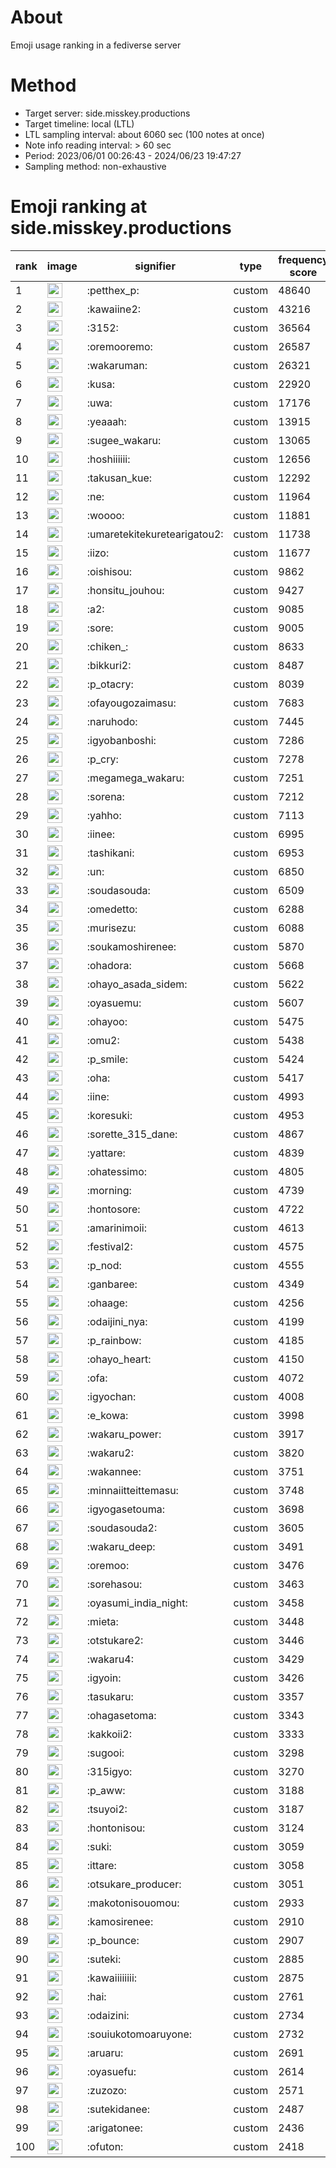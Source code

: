 # About
Emoji usage ranking in a fediverse server

# Method
- Target server: side.misskey.productions
- Target timeline: local (LTL)
- LTL sampling interval: about 6060 sec (100 notes at once)
- Note info reading interval: > 60 sec
- Period: 2023/06/01 00:26:43 - 2024/06/23 19:47:27 
- Sampling method: non-exhaustive

# Emoji ranking at side.misskey.productions

|rank|image|signifier|type|frequency score|
|----|----|----|----|----|
|1|<img height="24" src="https://side.misskey.productions/emoji/petthex_p.webp">|:petthex_p:|custom|48640|
|2|<img height="24" src="https://side.misskey.productions/emoji/kawaiine2.webp">|:kawaiine2:|custom|43216|
|3|<img height="24" src="https://side.misskey.productions/emoji/3152.webp">|:3152:|custom|36564|
|4|<img height="24" src="https://side.misskey.productions/emoji/oremooremo.webp">|:oremooremo:|custom|26587|
|5|<img height="24" src="https://side.misskey.productions/emoji/wakaruman.webp">|:wakaruman:|custom|26321|
|6|<img height="24" src="https://side.misskey.productions/emoji/kusa.webp">|:kusa:|custom|22920|
|7|<img height="24" src="https://side.misskey.productions/emoji/uwa.webp">|:uwa:|custom|17176|
|8|<img height="24" src="https://side.misskey.productions/emoji/yeaaah.webp">|:yeaaah:|custom|13915|
|9|<img height="24" src="https://side.misskey.productions/emoji/sugee_wakaru.webp">|:sugee_wakaru:|custom|13065|
|10|<img height="24" src="https://side.misskey.productions/emoji/hoshiiiiii.webp">|:hoshiiiiii:|custom|12656|
|11|<img height="24" src="https://side.misskey.productions/emoji/takusan_kue.webp">|:takusan_kue:|custom|12292|
|12|<img height="24" src="https://side.misskey.productions/emoji/ne.webp">|:ne:|custom|11964|
|13|<img height="24" src="https://side.misskey.productions/emoji/woooo.webp">|:woooo:|custom|11881|
|14|<img height="24" src="https://side.misskey.productions/emoji/umaretekitekuretearigatou2.webp">|:umaretekitekuretearigatou2:|custom|11738|
|15|<img height="24" src="https://side.misskey.productions/emoji/iizo.webp">|:iizo:|custom|11677|
|16|<img height="24" src="https://side.misskey.productions/emoji/oishisou.webp">|:oishisou:|custom|9862|
|17|<img height="24" src="https://side.misskey.productions/emoji/honsitu_jouhou.webp">|:honsitu_jouhou:|custom|9427|
|18|<img height="24" src="https://side.misskey.productions/emoji/a2.webp">|:a2:|custom|9085|
|19|<img height="24" src="https://side.misskey.productions/emoji/sore.webp">|:sore:|custom|9005|
|20|<img height="24" src="https://side.misskey.productions/emoji/chiken_.webp">|:chiken_:|custom|8633|
|21|<img height="24" src="https://side.misskey.productions/emoji/bikkuri2.webp">|:bikkuri2:|custom|8487|
|22|<img height="24" src="https://side.misskey.productions/emoji/p_otacry.webp">|:p_otacry:|custom|8039|
|23|<img height="24" src="https://side.misskey.productions/emoji/ofayougozaimasu.webp">|:ofayougozaimasu:|custom|7683|
|24|<img height="24" src="https://side.misskey.productions/emoji/naruhodo.webp">|:naruhodo:|custom|7445|
|25|<img height="24" src="https://side.misskey.productions/emoji/igyobanboshi.webp">|:igyobanboshi:|custom|7286|
|26|<img height="24" src="https://side.misskey.productions/emoji/p_cry.webp">|:p_cry:|custom|7278|
|27|<img height="24" src="https://side.misskey.productions/emoji/megamega_wakaru.webp">|:megamega_wakaru:|custom|7251|
|28|<img height="24" src="https://side.misskey.productions/emoji/sorena.webp">|:sorena:|custom|7212|
|29|<img height="24" src="https://side.misskey.productions/emoji/yahho.webp">|:yahho:|custom|7113|
|30|<img height="24" src="https://side.misskey.productions/emoji/iinee.webp">|:iinee:|custom|6995|
|31|<img height="24" src="https://side.misskey.productions/emoji/tashikani.webp">|:tashikani:|custom|6953|
|32|<img height="24" src="https://side.misskey.productions/emoji/un.webp">|:un:|custom|6850|
|33|<img height="24" src="https://side.misskey.productions/emoji/soudasouda.webp">|:soudasouda:|custom|6509|
|34|<img height="24" src="https://side.misskey.productions/emoji/omedetto.webp">|:omedetto:|custom|6288|
|35|<img height="24" src="https://side.misskey.productions/emoji/murisezu.webp">|:murisezu:|custom|6088|
|36|<img height="24" src="https://side.misskey.productions/emoji/soukamoshirenee.webp">|:soukamoshirenee:|custom|5870|
|37|<img height="24" src="https://side.misskey.productions/emoji/ohadora.webp">|:ohadora:|custom|5668|
|38|<img height="24" src="https://side.misskey.productions/emoji/ohayo_asada_sidem.webp">|:ohayo_asada_sidem:|custom|5622|
|39|<img height="24" src="https://side.misskey.productions/emoji/oyasuemu.webp">|:oyasuemu:|custom|5607|
|40|<img height="24" src="https://side.misskey.productions/emoji/ohayoo.webp">|:ohayoo:|custom|5475|
|41|<img height="24" src="https://side.misskey.productions/emoji/omu2.webp">|:omu2:|custom|5438|
|42|<img height="24" src="https://side.misskey.productions/emoji/p_smile.webp">|:p_smile:|custom|5424|
|43|<img height="24" src="https://side.misskey.productions/emoji/oha.webp">|:oha:|custom|5417|
|44|<img height="24" src="https://side.misskey.productions/emoji/iine.webp">|:iine:|custom|4993|
|45|<img height="24" src="https://side.misskey.productions/emoji/koresuki.webp">|:koresuki:|custom|4953|
|46|<img height="24" src="https://side.misskey.productions/emoji/sorette_315_dane.webp">|:sorette_315_dane:|custom|4867|
|47|<img height="24" src="https://side.misskey.productions/emoji/yattare.webp">|:yattare:|custom|4839|
|48|<img height="24" src="https://side.misskey.productions/emoji/ohatessimo.webp">|:ohatessimo:|custom|4805|
|49|<img height="24" src="https://side.misskey.productions/emoji/morning.webp">|:morning:|custom|4739|
|50|<img height="24" src="https://side.misskey.productions/emoji/hontosore.webp">|:hontosore:|custom|4722|
|51|<img height="24" src="https://side.misskey.productions/emoji/amarinimoii.webp">|:amarinimoii:|custom|4613|
|52|<img height="24" src="https://side.misskey.productions/emoji/festival2.webp">|:festival2:|custom|4575|
|53|<img height="24" src="https://side.misskey.productions/emoji/p_nod.webp">|:p_nod:|custom|4555|
|54|<img height="24" src="https://side.misskey.productions/emoji/ganbaree.webp">|:ganbaree:|custom|4349|
|55|<img height="24" src="https://side.misskey.productions/emoji/ohaage.webp">|:ohaage:|custom|4256|
|56|<img height="24" src="https://side.misskey.productions/emoji/odaijini_nya.webp">|:odaijini_nya:|custom|4199|
|57|<img height="24" src="https://side.misskey.productions/emoji/p_rainbow.webp">|:p_rainbow:|custom|4185|
|58|<img height="24" src="https://side.misskey.productions/emoji/ohayo_heart.webp">|:ohayo_heart:|custom|4150|
|59|<img height="24" src="https://side.misskey.productions/emoji/ofa.webp">|:ofa:|custom|4072|
|60|<img height="24" src="https://side.misskey.productions/emoji/igyochan.webp">|:igyochan:|custom|4008|
|61|<img height="24" src="https://side.misskey.productions/emoji/e_kowa.webp">|:e_kowa:|custom|3998|
|62|<img height="24" src="https://side.misskey.productions/emoji/wakaru_power.webp">|:wakaru_power:|custom|3917|
|63|<img height="24" src="https://side.misskey.productions/emoji/wakaru2.webp">|:wakaru2:|custom|3820|
|64|<img height="24" src="https://side.misskey.productions/emoji/wakannee.webp">|:wakannee:|custom|3751|
|65|<img height="24" src="https://side.misskey.productions/emoji/minnaiitteittemasu.webp">|:minnaiitteittemasu:|custom|3748|
|66|<img height="24" src="https://side.misskey.productions/emoji/igyogasetouma.webp">|:igyogasetouma:|custom|3698|
|67|<img height="24" src="https://side.misskey.productions/emoji/soudasouda2.webp">|:soudasouda2:|custom|3605|
|68|<img height="24" src="https://side.misskey.productions/emoji/wakaru_deep.webp">|:wakaru_deep:|custom|3491|
|69|<img height="24" src="https://side.misskey.productions/emoji/oremoo.webp">|:oremoo:|custom|3476|
|70|<img height="24" src="https://side.misskey.productions/emoji/sorehasou.webp">|:sorehasou:|custom|3463|
|71|<img height="24" src="https://side.misskey.productions/emoji/oyasumi_india_night.webp">|:oyasumi_india_night:|custom|3458|
|72|<img height="24" src="https://side.misskey.productions/emoji/mieta.webp">|:mieta:|custom|3448|
|73|<img height="24" src="https://side.misskey.productions/emoji/otstukare2.webp">|:otstukare2:|custom|3446|
|74|<img height="24" src="https://side.misskey.productions/emoji/wakaru4.webp">|:wakaru4:|custom|3429|
|75|<img height="24" src="https://side.misskey.productions/emoji/igyoin.webp">|:igyoin:|custom|3426|
|76|<img height="24" src="https://side.misskey.productions/emoji/tasukaru.webp">|:tasukaru:|custom|3357|
|77|<img height="24" src="https://side.misskey.productions/emoji/ohagasetoma.webp">|:ohagasetoma:|custom|3343|
|78|<img height="24" src="https://side.misskey.productions/emoji/kakkoii2.webp">|:kakkoii2:|custom|3333|
|79|<img height="24" src="https://side.misskey.productions/emoji/sugooi.webp">|:sugooi:|custom|3298|
|80|<img height="24" src="https://side.misskey.productions/emoji/315igyo.webp">|:315igyo:|custom|3270|
|81|<img height="24" src="https://side.misskey.productions/emoji/p_aww.webp">|:p_aww:|custom|3188|
|82|<img height="24" src="https://side.misskey.productions/emoji/tsuyoi2.webp">|:tsuyoi2:|custom|3187|
|83|<img height="24" src="https://side.misskey.productions/emoji/hontonisou.webp">|:hontonisou:|custom|3124|
|84|<img height="24" src="https://side.misskey.productions/emoji/suki.webp">|:suki:|custom|3059|
|85|<img height="24" src="https://side.misskey.productions/emoji/ittare.webp">|:ittare:|custom|3058|
|86|<img height="24" src="https://side.misskey.productions/emoji/otsukare_producer.webp">|:otsukare_producer:|custom|3051|
|87|<img height="24" src="https://side.misskey.productions/emoji/makotonisouomou.webp">|:makotonisouomou:|custom|2933|
|88|<img height="24" src="https://side.misskey.productions/emoji/kamosirenee.webp">|:kamosirenee:|custom|2910|
|89|<img height="24" src="https://side.misskey.productions/emoji/p_bounce.webp">|:p_bounce:|custom|2907|
|90|<img height="24" src="https://side.misskey.productions/emoji/suteki.webp">|:suteki:|custom|2885|
|91|<img height="24" src="https://side.misskey.productions/emoji/kawaiiiiiiii.webp">|:kawaiiiiiiii:|custom|2875|
|92|<img height="24" src="https://side.misskey.productions/emoji/hai.webp">|:hai:|custom|2761|
|93|<img height="24" src="https://side.misskey.productions/emoji/odaizini.webp">|:odaizini:|custom|2734|
|94|<img height="24" src="https://side.misskey.productions/emoji/souiukotomoaruyone.webp">|:souiukotomoaruyone:|custom|2732|
|95|<img height="24" src="https://side.misskey.productions/emoji/aruaru.webp">|:aruaru:|custom|2691|
|96|<img height="24" src="https://side.misskey.productions/emoji/oyasuefu.webp">|:oyasuefu:|custom|2614|
|97|<img height="24" src="https://side.misskey.productions/emoji/zuzozo.webp">|:zuzozo:|custom|2571|
|98|<img height="24" src="https://side.misskey.productions/emoji/sutekidanee.webp">|:sutekidanee:|custom|2487|
|99|<img height="24" src="https://side.misskey.productions/emoji/arigatonee.webp">|:arigatonee:|custom|2436|
|100|<img height="24" src="https://side.misskey.productions/emoji/ofuton.webp">|:ofuton:|custom|2418|
